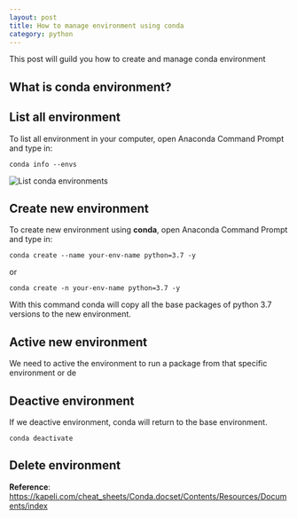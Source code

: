 ```yaml
---
layout: post
title: How to manage environment using conda
category: python
---
```


This post will guild you how to create and manage conda environment

## What is conda environment?

## List all environment

To list all environment in your computer, open Anaconda Command Prompt and type in:

`conda info --envs`

![List conda environments](https://harryteststorageblob.blob.core.windows.net/blogazureimage/Image/anaconda/anaconda_list_envs.png)


## Create new environment

To create new environment using **conda**, open Anaconda Command Prompt and type in:

`conda create --name your-env-name python=3.7 -y`

or

`conda create -n your-env-name python=3.7 -y`

With this command conda will copy all the base packages of python 3.7 versions to the new environment.

## Active new environment

We need to active the environment to run a package from that specific environment or de

## Deactive environment

If we deactive environment, conda will return to the base environment.

`conda deactivate `

## Delete environment


**Reference**: https://kapeli.com/cheat_sheets/Conda.docset/Contents/Resources/Documents/index